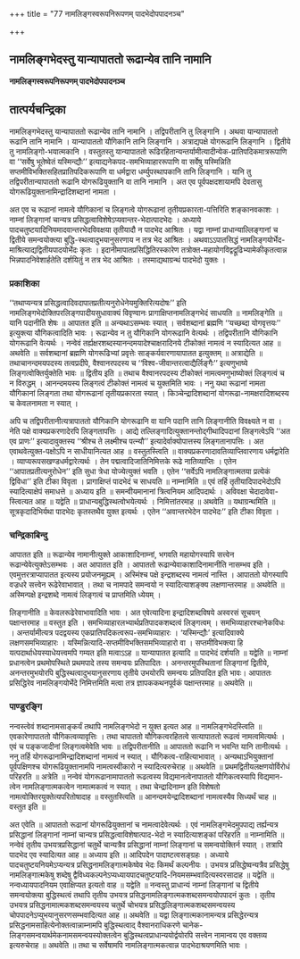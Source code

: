 +++
title = "77 नामलिङ्गस्वरूपनिरूपणम् पादभेदोपपादनञ्च"

+++


## नामलिङ्गभेदस्तु यान्यापाततो रूढान्येव तानि नामानि

**नामलिङ्गस्वरूपनिरूपणम् पादभेदोपपादनञ्च**

## **तात्पर्यचन्द्रिका**

नामलिङ्गभेदस्तु यान्यापाततो रूढान्येव तानि नामानि । तद्विपरीतानि तु लिङ्गानि । अथवा यान्यापाततो रूढानि तानि नामानि । यान्यापाततो यौगिकानि तानि लिङ्गानि । अत्राद्यपक्षे योगरूढानि लिङ्गानि । द्वितीये तु नामलिङ्गो-भयात्मकानि । वस्तुतस्तु यान्यापाततो रूढिरहितान्यन्तर्यामीत्यादीन्येक-प्रातिपदिकमात्ररूपाणि वा ‘‘सर्वेषु भूतेष्वेतं यस्मिन्द्यौः’’ इत्याद्यनेकपद-समभिव्याहाररूपाणि वा सर्वेषु यस्मिन्निति सप्तमीविभक्तिसहितप्रातिपदिकरूपाणि वा धर्मद्वारा धर्म्युपस्थापकानि तानि लिङ्गानि । यानि तु तद्विपरीतान्यापाततो रूढानि योगरूढियुक्तानि वा तानि नामानि । अत एव पूर्वपक्षदशायामपि देवतासु योगरूढियुक्तानामिन्द्रादिशब्दानां नामता ।

अत एव च रूढानां नामत्वे यौगिकानां च लिङ्गत्वे योगरूढानां तृतीयप्रकारता-पत्तिरिति शङ्कानवकाशः । नाम्नां लिङ्गानां चान्यत्र प्रसिद्धत्वाविशेषेऽप्यवान्तर-भेदात्पादभेदः । अध्याये पादचतुष्टयादिनियमादवान्तरभेदविवक्षया तृतीयादौ न पादभेद आश्रितः । यद्वा नाम्नां प्राधान्याल्लिङ्गानां च द्वितीये समन्वयोक्त्या बुद्धि-स्थत्वादुभयानुसरणाय न तत्र भेद आश्रितः । अथवाऽऽपातसिद्धं नामलिङ्गयोर्भेद-माश्रित्याद्यद्वितीयपादयोर्भेदः कृतः । इदानीमापातप्रसिद्धितिरस्कारेण तत्रोक्त-महायोगविद्वद्रूढिभ्यामेकीकृतत्वान्न भिन्नपादनिवेशार्हतेति दर्शयितुं न तत्र भेद आश्रितः । तस्माद्यथाग्रन्थं पादभेदो युक्तः ।

### **प्रकाशिका**

‘‘तथाप्यन्यत्र प्रसिद्धत्वादिवदापातप्रतीत्यनुरोधेनेयमुक्तिरित्यदोषः’’ इति नामलिङ्गभेदोक्तिपरलिङ्गपादीयसुधावाक्यं विवृण्वानः प्रागाक्षिप्तनामलिङ्गभेदं साधयति ॥ नामलिङ्गेति ॥ यानि पदानीति शेषः ॥ आपातत इति ॥ अन्यथाऽसम्भवः स्यात् । सर्वशब्दानां ब्रह्मणि ‘‘यच्छब्दा योगवृत्तयः’’ इत्युक्त्या यौगिकत्वादिति भावः । रूढान्येव न तु यौगिकानि योगरूढानि वेत्यर्थः । तद्विपरीतानि यौगिकानि योगरूढानि वेत्यर्थः । नन्वेवं तर्ह्यक्षरशब्दस्यानन्दमयादेश्चाक्षरादिनये टीकोक्तं नामत्वं न स्यादित्यत आह ॥ अथवेति ॥ सर्वशब्दानां ब्रह्मणि योगरूढिभ्यां प्रवृत्तेः साङ्कर्यवारणायापातत इत्युक्तम् ॥ अत्राद्येति ॥ तथाचानन्दमयपदस्य तत्वप्रदीपे, वैश्वानरपदस्य च ‘‘विश्व-जीवान्तरत्वाद्यैर्लिङ्गैः’’ इत्यणुभाष्ये लिङ्गत्वोक्तिर्युक्तेति भावः ॥ द्वितीय इति ॥ तथाच वैश्वानरपदस्य टीकोक्तं नामत्वमणुभाष्योक्तं लिङ्गत्वं च न विरुद्धम् । आनन्दमयस्य लिङ्गत्वं टीकोक्तं नामत्वं च युक्तमिति भावः । ननु यथा रूढानां नामता यौगिकानां लिङ्गता तथा योगरूढानां तृतीयप्रकारता स्यात् । किञ्चेन्द्रादिशब्दानां योगरूढा-नामक्षरादिशब्दस्य च केवलनामता न स्यात् ।

अपि च तद्विपरीतानीत्यत्रापाततो यौगिकानि योगरूढानि वा यानि पदानि तानि लिङ्गानीति विवक्ष्यते न वा । नेति पक्षे वाक्यप्रकरणादेरपि लिङ्गतापत्तिः । आद्ये तल्लिङ्गादित्युक्तानन्तोद्गीथादिपदानां लिङ्गत्वेऽपि ‘‘अत एव प्राणः’’ इत्यादावुक्तस्य ‘‘श्रीश्च ते लक्ष्मीश्च पत्न्यौ’’ इत्यादेर्वाक्योपात्तस्य लिङ्गतानापत्तिः । अत एवाथवेत्युक्त-पक्षोऽपि न साधीयानित्यत आह ॥ वस्तुतस्त्विति ॥ वाक्यप्रकरणादावतिव्याप्तिवारणाय धर्मद्वारेति । व्याप्यरूपसखण्डधर्मद्वारेत्यर्थः । तेन पद्मत्वादिजातिनिमित्तके रूढे नातिव्याप्तिः । एतेन ‘‘आपातप्रतीत्यनुरोधेन’’ इति सुधा त्रेधा योज्येत्युक्तं भवति । एतेन ‘‘सर्वेऽपि नामलिङ्गात्मतया प्रत्येकं द्विविधा’’ इति टीका विवृता । प्रागाक्षिप्तं पादभेदं च साधयति ॥ नाम्नामिति ॥ एवं तर्हि तृतीयादिपादभेदोऽपि स्यादित्याक्षेपं समाधत्ते ॥ अध्याय इति ॥ समन्वीयमानानां त्रित्वनियम आदिपदार्थः । अविवक्षा चेदादावेवा-स्त्वित्यत आह ॥ यद्वेति ॥ प्राधान्यबुद्धिस्थत्वोभयेत्यर्थः । निमित्तांतरमाह ॥ अथवेति ॥ यथाग्रन्थमिति ॥ सूत्रकृदादिभिर्यथा पादभेदः कृतस्तथैव युक्त इत्यर्थः । एतेन ‘‘अवान्तरभेदेन पादभेदः’’ इति टीका विवृता ।

### **चन्द्रिकाबिन्दु**

आपातत इति ॥ रूढान्येव नामानीत्युक्ते आकाशादिनाम्नां, भगवति महायोगस्यापि सत्त्वेन रूढान्येवेत्युक्तेऽसम्भवः । अत आपातत इति । आपाततो रूढान्येवाकाशादिनामानीति नासम्भव इति । एवमुत्तरत्राप्यापातत इत्यस्य प्रयोजनमूह्यम् । अस्मिंश्च पक्षे इन्द्रशब्दस्य नामत्वं नास्ति । आपाततो योगस्यापि वज्रधरे सत्त्वेन रूढेरेवाभावात् । तथा च नामपादे समन्वयो न स्यादित्याशङ्क्य लक्षणान्तरमाह ॥ अथवेति ॥ अस्मिन्पक्षे इन्द्रशब्दे नामत्वं लिङ्गत्वं च प्राप्तमिति ध्येयम् ।

लिङ्गानीति ॥ केवलरूढेरेवाभावादिति भावः । अत एवेत्यादिना इन्द्रादिशब्दविषये अस्वरसं सूचयन् पक्षान्तरमाह ॥ वस्तुत इति । समभिव्याहारलभ्यार्थप्रतिपादकशब्दत्वं लिङ्गत्वम् । समभिव्याहारश्चानेकविधः । अन्तर्यामीत्यत्र पदद्वयस्य एकप्रातिपदिकत्वरूप-समभिव्याहारः । ‘यस्मिन्द्यौः’ इत्यादिवाक्ये लक्षणसमभिव्याहारः । यस्मिन्नित्यादि-सप्तमीविभक्तिसमभिव्याहारो वा । सप्तमीविभक्त्या हि यत्पदार्थाधेयस्याधेयत्त्वमपि गम्यत इति मत्वाऽऽह ॥ यान्यापातत इत्यादि ॥ पादभेदं दर्शयति ॥ यद्वेति ॥ नाम्नां प्रधानत्वेन प्रथमोपस्थिते प्रथमपादे तस्य समन्वयः प्रतिपादितः । अनन्तरमुपस्थितानां लिङ्गानां द्वितीये, अनन्तरमुभयोरपि बुद्धिस्थत्वादुभयानुसरणाय तृतीये उभयोरपि समन्वयः प्रतिपादित इति भावः। आपाततः प्रसिद्धिरेव नामलिङ्गयोर्भेदे निमित्तमिति मत्वा तत्र ज्ञापककथनपूर्वकं पक्षान्तरमाह ॥ अथवेति ॥

### **पाण्डुरङ्गि**

नन्वस्त्वेवं शब्दानामसाङ्कर्यं तथापि नामलिङ्गभेदो न युक्त इत्यत आह ॥ नामलिङ्गभेदस्त्विति ॥ एवकारेणापाततो यौगिकत्वव्यावृत्तिः । तथा चापाततो यौगिकत्वरहितत्वे सत्यापाततो रूढत्वं नामत्वमित्यर्थः । एवं च पङ्कजादीनां लिङ्गत्वमेवेति भावः ॥ तद्विपरीतानीति ॥ आपाततो रूढानि न भवन्ति यानि तानीत्यर्थः । ननु तर्हि योगरूढानामिन्द्रादिशब्दानां नामत्वं न स्यात् । यौगिकत्व-राहित्याभावात् । अन्यथाऽभियुक्तानां पूर्वपक्षिणश्च योगरूढियुक्तानामपि नामत्वस्वीकारो न स्यादित्यरुचेराह ॥ अथवेति ॥ प्रथमद्वितीयलक्षणयोर्विरोधं परिहरति ॥ अत्रेति ॥ नन्वेवं योगरूढानामापाततो रूढत्वस्य विद्यमानत्वेनापाततो यौगिकत्वस्यापि विद्यमान-त्वेन नामलिङ्गात्मकत्वेन नामात्मकत्वं न स्यात् । तथा चेन्द्रादिनाम्न इति विशेषतो नामत्वोक्तिरयुक्तेत्यपरितोषादाह ॥ वस्तुतस्त्विति ॥ आनन्दमयेन्द्रादिशब्दानां नामत्वस्यैव सिध्यर्थं चाह ॥ वस्तुत इति ॥

अत एवेति ॥ आपाततो रूढानां योगरूढियुक्तानां च नामत्वादेवेत्यर्थः । एवं नामलिङ्गभेदमुपपाद्य तर्ह्यन्यत्र प्रसिद्धानां लिङ्गानां नाम्नां चान्यत्र प्रसिद्धत्वाविशेषात्पाद-भेदो न स्यादित्याशङ्कां परिहरति ॥ नाम्नामिति ॥ नन्वेवं तृतीय उभयत्रप्रसिद्धानां चतुर्थे चान्यत्रैव प्रसिद्धानां नाम्नां लिङ्गानां च समन्वयोक्तिर्न स्यात् । तत्रापि पादभेद एव स्यादित्यत आह ॥ अध्याय इति ॥ आदिपदेन पादाष्टत्वसङ्ग्रहः । अध्याये पादचतुष्टयनियमेऽप्यन्यत्र प्रसिद्धनामलिङ्गात्मकेष्वेव भेदः किमर्थं कल्पनीयः । उभयत्र प्रसिद्धेष्वन्यत्रैव प्रसिद्धेषु नामलिङ्गात्मकेषु शब्देषु द्वैविध्यकल्पनेऽप्यध्यायपादचतुष्टयादि-नियमसम्भवादित्यस्वरसादाह ॥ यद्वेति ॥ नन्वध्यायपादनियम एवाक्षिप्यत इत्यतो वाह ॥ यद्वेति ॥ नन्वस्तु प्राधान्यं नाम्नां लिङ्गानां च द्वितीये समन्वयोक्त्या बुद्धिस्थत्वं तथापि तृतीय उभयत्र प्रसिद्धनामलिङ्गात्मकशब्दसमन्वयोपपादनं कुतः । तृतीय उभयत्र प्रसिद्धनामात्मकशब्दसमन्वयस्य चतुर्थे चोभयत्र प्रसिद्धलिङ्गात्मकशब्दसमन्वयस्य चोपपादनेऽप्युभयानुसरणसम्भवादित्यत आह ॥ अथवेति ॥ यद्वा लिङ्गात्मकानामन्यत्र प्रसिद्धेरन्यत्र प्रसिद्धनामसाहित्येनोक्तत्वान्नाम्नामपि बुद्धिस्थत्वाद् वैश्वानराधिकरणे चानेक-लिङ्गसमन्वयार्थमेकनामसमन्वयस्योक्तत्वेन बुद्धिस्थत्वप्राधान्ययोर्द्वयोरपि सत्त्वेन नामान्वय एव वक्तव्य इत्यरुचेराह ॥ अथवेति ॥ तथा च सर्वेषामपि नामलिङ्गात्मकत्वान्न पादभेदाश्रयणमिति भावः ।

